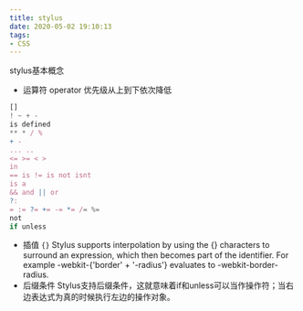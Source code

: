 ```yaml
---
title: stylus
date: 2020-05-02 19:10:13
tags:
- CSS
---
```

stylus基本概念
<!-- more -->
- 运算符 operator
优先级从上到下依次降低
```js
[]
! ~ + -
is defined
** * / %
+ -
... ..
<= >= < >
in
== is != is not isnt
is a
&& and || or
?:
= := ?= += -= *= /= %=
not
if unless
```
- 插值 `{}`
Stylus supports interpolation by using the {} characters to surround an expression, which then becomes part of the identifier. For example
 -webkit-{'border' + '-radius'} evaluates to -webkit-border-radius.
- 后缀条件
Stylus支持后缀条件，这就意味着if和unless可以当作操作符；当右边表达式为真的时候执行左边的操作对象。
